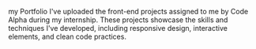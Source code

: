 my Portfolio
I've uploaded the front-end projects assigned to me by Code Alpha during my internship. These projects showcase the skills and techniques I've developed, including responsive design, interactive elements, and clean code practices.
